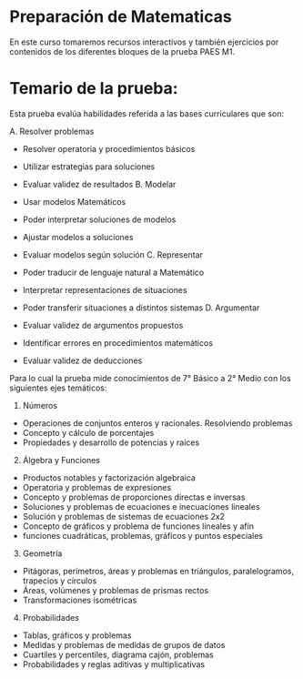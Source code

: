 # Preparación de Matematicas
En este curso tomaremos recursos interactivos y también ejercicios por contenidos de los diferentes bloques de la prueba PAES M1.

# Temario de la prueba:

Esta prueba evalúa habilidades referida a las bases curriculares que son:

A. Resolver problemas
- Resolver operatoria y procedimientos básicos
- Utilizar estrategias para soluciones
- Evaluar validez de resultados
B. Modelar
- Usar modelos Matemáticos
- Poder interpretar soluciones de modelos
- Ajustar modelos a soluciones
- Evaluar modelos según solución
C. Representar
- Poder traducir de lenguaje natural a Matemático
- Interpretar representaciones de situaciones
- Poder transferir situaciones a distintos sistemas
D. Argumentar
- Evaluar validez de argumentos propuestos
- Identificar errores en procedimientos matemáticos

- Evaluar validez de deducciones

Para lo cual la prueba mide conocimientos de 7° Básico a 2° Medio con los siguientes ejes temáticos:

1. Números
  - Operaciones de conjuntos enteros y racionales. Resolviendo problemas
  - Concepto y cálculo de porcentajes
  - Propiedades y desarrollo de potencias y raíces
2. Álgebra y Funciones
  - Productos notables y factorización algebraica
  - Operatoria y problemas de expresiones
  - Concepto y problemas de proporciones directas e inversas
  - Soluciones y problemas de ecuaciones e inecuaciones lineales
  - Solución y problemas de sistemas de ecuaciones 2x2
  - Concepto de gráficos y problema de funciones lineales y afín
  - funciones cuadráticas, problemas, gráficos y puntos especiales
3. Geometría
  - Pitágoras, perímetros, áreas y problemas en triángulos, paralelogramos, trapecios
  y círculos
  - Áreas, volúmenes y problemas de prismas rectos
  - Transformaciones isométricas
4. Probabilidades
  - Tablas, gráficos y problemas
  - Medidas y problemas de medidas de grupos de datos
  - Cuartiles y percentiles, diagrama cajón, problemas
  - Probabilidades y reglas aditivas y multiplicativas

